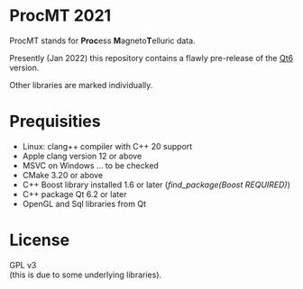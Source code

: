 # ProcMT 2021

ProcMT stands for **Proc**ess **M**agneto**T**elluric data.

Presently (Jan 2022) this repository contains a flawly pre-release of the  [Qt6](https://www.qt.io/) version.

Other libraries are marked individually.

# Prequisities

* Linux: clang++ compiler with C++ 20 support 
* Apple clang version 12 or above
* MSVC on Windows ... to be checked
* CMake 3.20 or above
* C++ Boost library installed 1.6 or later (*find_package(Boost REQUIRED)*)
* C++ package Qt 6.2 or later
* OpenGL and Sql libraries from Qt

# License

GPL v3<br>
(this is due to some underlying libraries).


